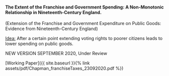 ---
---

#### The Extent of the Franchise and Government Spending: A Non-Monotonic Relationship in Nineteenth-Century England.
(Extension of the Franchise and Government Expenditure on Public Goods: Evidence from Nineteenth-Century England)

<ins> Idea:</ins> After a certain point extending voting rights to poorer citizens leads to lower spending on public goods.  

NEW VERSION SEPTEMBER 2020, Under Review

[Working Paper]({{ site.baseurl }}{% link assets/pdf/Chapman_franchiseTaxes_23092020.pdf %})


